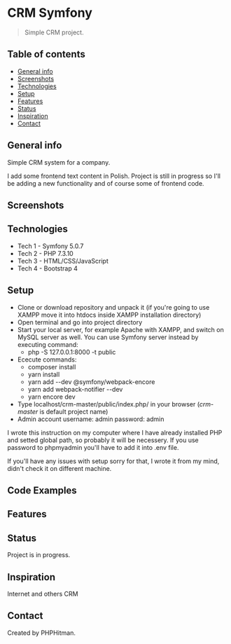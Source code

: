 


# CRM Symfony
> Simple CRM project.

## Table of contents
* [General info](#general-info)
* [Screenshots](#screenshots)
* [Technologies](#technologies)
* [Setup](#setup)
* [Features](#features)
* [Status](#status)
* [Inspiration](#inspiration)
* [Contact](#contact)

## General info
Simple CRM system for a company. 

I add some frontend text content in Polish. Project is still in progress so I'll be adding a new functionality and of course some of frontend code.


## Screenshots


## Technologies
* Tech 1 - Symfony 5.0.7
* Tech 2 - PHP 7.3.10
* Tech 3 - HTML/CSS/JavaScript
* Tech 4 - Bootstrap 4 

## Setup

* Clone or download repository and unpack it (if you're going to use XAMPP move it into htdocs inside XAMPP installation directory)
* Open terminal and go into project directory
 * Start your local server, for example Apache with XAMPP, and switch on MySQL server as well. You can use Symfony server instead by executing command:
	  * php -S 127.0.0.1:8000 -t public
* Ececute commands:
	* composer install
	* yarn install
	* yarn add --dev @symfony/webpack-encore
	* yarn add webpack-notifier --dev
	* yarn encore dev
* Type localhost/crm-master/public/index.php/ in your browser (*crm-master* is default project name)
* Admin account username: admin password: admin

I wrote this instruction on my computer where I have already installed PHP and setted global path, so probably it will be necessery. If you use password to phpmyadmin you'll have to add it into .env file. 

If you'll have any issues with setup sorry for that, I wrote it from my mind, didn't check it on different machine. 

## Code Examples


## Features


## Status
Project is in progress.

## Inspiration
Internet and others CRM

## Contact
Created by PHPHitman. 